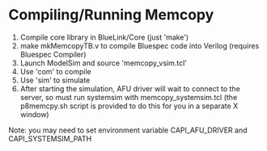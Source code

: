 Compiling/Running Memcopy
=========================

1. Compile core library in BlueLink/Core (just 'make')
2. make mkMemcopyTB.v to compile Bluespec code into Verilog (requires Bluespec Compiler)
3. Launch ModelSim and source 'memcopy_vsim.tcl'
4. Use 'com' to compile
5. Use 'sim' to simulate
6. After starting the simulation, AFU driver will wait to connect to the server, so must run systemsim with memcopy_systemsim.tcl
(the p8memcpy.sh script is provided to do this for you in a separate X window)


Note: you may need to set environment variable CAPI_AFU_DRIVER and CAPI_SYSTEMSIM_PATH
